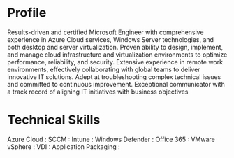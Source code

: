 # **Profile**

Results-driven and certified Microsoft Engineer with comprehensive experience in 
Azure Cloud services, Windows Server technologies, and both desktop and server 
virtualization. Proven ability to design, implement, and manage cloud 
infrastructure and virtualization environments to optimize performance, 
reliability, and security. Extensive experience in remote work environments, 
effectively collaborating with global teams to deliver innovative IT solutions. 
Adept at troubleshooting complex technical issues and committed to continuous 
improvement. Exceptional communicator with a track record of aligning IT 
initiatives with business objectives

# **Technical Skills**
Azure Cloud : SCCM : Intune : Windows Defender : Office 365 : VMware vSphere : VDI : Application Packaging : 


